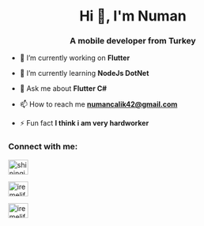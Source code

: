 <h1 align="center">Hi 👋, I'm Numan</h1>
<h3 align="center">A mobile developer from Turkey</h3>

- 🔭 I’m currently working on **Flutter**

- 🌱 I’m currently learning **NodeJs DotNet**

- 💬 Ask me about **Flutter C#**

- 📫 How to reach me **numancalik42@gmail.com**

- ⚡ Fun fact **I think i am very hardworker**



<h3 align="left">Connect with me:</h3>
<p align="left">
<a href="https://twitter.com/nmnclk" target="blank"><img align="center" src="https://raw.githubusercontent.com/rahuldkjain/github-profile-readme-generator/master/src/images/icons/Social/twitter.svg" alt="shiningiros" height="30" width="40" /></a>
  
<a href="https://linkedin.com/in/nmnclk" target="blank"><img align="center" src="https://raw.githubusercontent.com/rahuldkjain/github-profile-readme-generator/master/src/images/icons/Social/linked-in-alt.svg" alt="iremelifaydogdu" height="30" width="40" /></a>
  
<a href="https://instagram.com/numancalik" target="blank"><img align="center" src="https://raw.githubusercontent.com/rahuldkjain/github-profile-readme-generator/master/src/images/icons/Social/instagram.svg" alt="iremelifaydogdu1" height="30" width="40" /></a>
  
